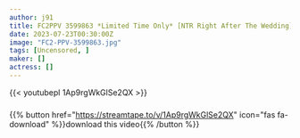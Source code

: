 ```yaml
---
author: j91
title: FC2PPV 3599863 *Limited Time Only* [NTR Right After The Wedding] Newlywed Hoyahoya Chakawa Young Wife 24 Years Old. On The Night Of The Wedding, I Sneaked Out Of The Room And Got Pregnant With A Handsome Business Trip Host And Got Cummed Raw And Creampie!! [Poor Husband Crying] [cen]
date: 2023-07-23T00:30:00Z
image: "FC2-PPV-3599863.jpg"
tags: [Uncensored, ]
maker: []
actress: []
---
```



{{< youtubepl 1Ap9rgWkGlSe2QX >}}
###

{{% button href="https://streamtape.to/v/1Ap9rgWkGlSe2QX" icon="fas fa-download" %}}download this video{{% /button %}}


